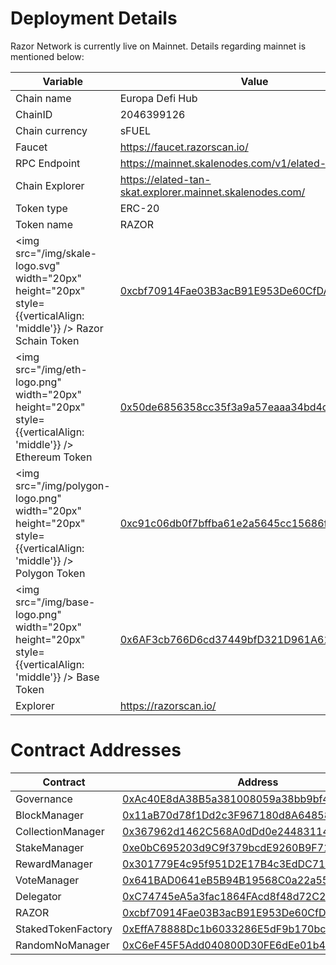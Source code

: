 # Deployment Details

Razor Network is currently live on Mainnet. Details regarding mainnet is mentioned below:

| Variable                                                                                                          | Value                                                                                                                                                            |
| ----------------------------------------------------------------------------------------------------------------- | ---------------------------------------------------------------------------------------------------------------------------------------------------------------- |
| Chain name                                                                                                        | Europa Defi Hub                                                                                                                                                  |
| ChainID                                                                                                           | 2046399126                                                                                                                                                       |
| Chain currency                                                                                                    | sFUEL                                                                                                                                                            |
| Faucet                                                                                                            | https://faucet.razorscan.io/                                                                                                                                     |
| RPC Endpoint                                                                                                      | https://mainnet.skalenodes.com/v1/elated-tan-skat                                                                                                                |
| Chain Explorer                                                                                                    | https://elated-tan-skat.explorer.mainnet.skalenodes.com/                                                                                                         |
| Token type                                                                                                        | ERC-20                                                                                                                                                           |
| Token name                                                                                                        | RAZOR                                                                                                                                                            |
| <img src="/img/skale-logo.svg" width="20px" height="20px" style={{verticalAlign: 'middle'}} /> Razor Schain Token | [0xcbf70914Fae03B3acB91E953De60CfDAaCA8145f](https://turbulent-unique-scheat.explorer.mainnet.skalenodes.com/address/0xcbf70914Fae03B3acB91E953De60CfDAaCA8145f) |
| <img src="/img/eth-logo.png" width="20px" height="20px" style={{verticalAlign: 'middle'}} /> Ethereum Token       | [0x50de6856358cc35f3a9a57eaaa34bd4cb707d2cd](https://etherscan.io/token/0x50de6856358cc35f3a9a57eaaa34bd4cb707d2cd)                                              |
| <img src="/img/polygon-logo.png" width="20px" height="20px" style={{verticalAlign: 'middle'}} /> Polygon Token    | [0xc91c06db0f7bffba61e2a5645cc15686f0a8c828](https://polygonscan.com/address/0xc91c06db0f7bffba61e2a5645cc15686f0a8c828)                                         |
| <img src="/img/base-logo.png" width="20px" height="20px" style={{verticalAlign: 'middle'}} /> Base Token          | [0x6AF3cb766D6cd37449bfD321D961A61B0515c1BC](https://basescan.org/address/0x6AF3cb766D6cd37449bfD321D961A61B0515c1BC)                                            |
| Explorer                                                                                                          | https://razorscan.io/                                                                                                                                            |

# Contract Addresses

| Contract           | Address                                                                                                                                                   |
| ------------------ | --------------------------------------------------------------------------------------------------------------------------------------------------------- |
| Governance         | [0xAc40E8dA38B5a381008059a38bb9bf45f0D3C4e2](https://elated-tan-skat.explorer.mainnet.skalenodes.com/address/0xAc40E8dA38B5a381008059a38bb9bf45f0D3C4e2/) |
| BlockManager       | [0x11aB70d78f1Dd2c3F967180d8A64858Db03A0aBa](https://elated-tan-skat.explorer.mainnet.skalenodes.com/address/0x11aB70d78f1Dd2c3F967180d8A64858Db03A0aBa/) |
| CollectionManager  | [0x367962d1462C568A0dDd0e2448311469451bF5a3](https://elated-tan-skat.explorer.mainnet.skalenodes.com/address/0x367962d1462C568A0dDd0e2448311469451bF5a3/) |
| StakeManager       | [0xe0bC695203d9C9f379bcdE9260B9F71B64B85298](https://elated-tan-skat.explorer.mainnet.skalenodes.com/address/0xe0bC695203d9C9f379bcdE9260B9F71B64B85298/) |
| RewardManager      | [0x301779E4c95f951D2E17B4c3EdDC717551df2EBb](https://elated-tan-skat.explorer.mainnet.skalenodes.com/address/0x301779E4c95f951D2E17B4c3EdDC717551df2EBb/) |
| VoteManager        | [0x641BAD0641eB5B94B19568C0a22a55AEbDAF1870](https://elated-tan-skat.explorer.mainnet.skalenodes.com/address/0x641BAD0641eB5B94B19568C0a22a55AEbDAF1870/) |
| Delegator          | [0xC74745eA5a3fac1864FAcd8f48d72C21A4ab883D](https://elated-tan-skat.explorer.mainnet.skalenodes.com/address/0xC74745eA5a3fac1864FAcd8f48d72C21A4ab883D/) |
| RAZOR              | [0xcbf70914Fae03B3acB91E953De60CfDAaCA8145f](https://elated-tan-skat.explorer.mainnet.skalenodes.com/address/0xcbf70914Fae03B3acB91E953De60CfDAaCA8145f/) |
| StakedTokenFactory | [0xEffA78888Dc1b6033286E5dF9b170bc5223178AB](https://elated-tan-skat.explorer.mainnet.skalenodes.com/address/0xEffA78888Dc1b6033286E5dF9b170bc5223178AB/) |
| RandomNoManager    | [0xC6eF45F5Add040800D30FE6dEe01b4EBC4BfC467](https://elated-tan-skat.explorer.mainnet.skalenodes.com/address/0xC6eF45F5Add040800D30FE6dEe01b4EBC4BfC467/) |
